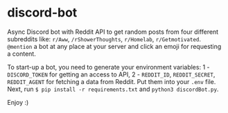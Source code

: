 # discord-bot

Async Discord bot with Reddit API to get random posts from four
different subreddits like: `r/Aww`, `/rShowerThoughts`, `r/Homelab`, `r/Getmotivated`. `@mention` a bot at any place at your server and click an emoji for
requesting a content.

To start-up a bot, you need to generate your environment variables:
1 - `DISCORD_TOKEN` for getting an access to API, 2 - `REDDIT_ID`, `REDDIT_SECRET`, `REDDIT_AGENT` for fetching a data from Reddit. Put them into your 
`.env` file.
Next, run `$ pip install -r requirements.txt` and `python3 discordBot.py`. 

Enjoy :)
